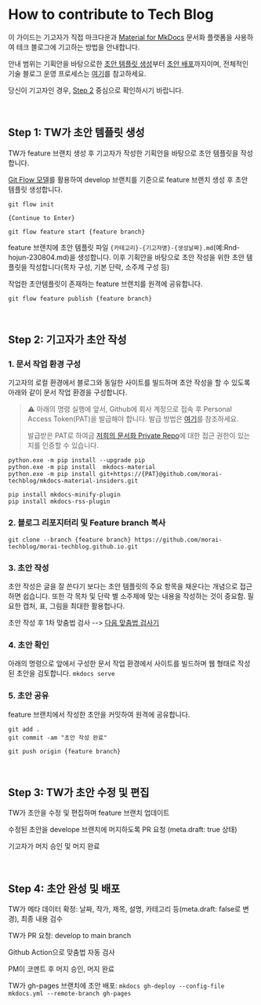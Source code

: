 # How to contribute to Tech Blog

이 가이드는 기고자가 직접 마크다운과 [Material for MkDocs](https://squidfunk.github.io/mkdocs-material/) 문서화 플랫폼을 사용하여 테크 블로그에 기고하는 방법을 안내합니다.

안내 범위는 기획안을 바탕으로한 [초안 템플릿 생성](#step-1-tw가-초안-템플릿-생성)부터 [초안 배포](#4-초안-확인)까지이며, 전체적인 기술 블로그 운영 프로세스는 [여기](https://docs.google.com/presentation/d/1Vj2fPxkv4lRkNK6vzrvJKexuQG6UPk0zQDtRaMcP8vs/edit#slide=id.g25a55c4c35b_0_14)를 참고하세요.

당신이 기고자인 경우, [Step 2](user-content-step-2-기고자가-초안-작성) 중심으로 확인하시기 바랍니다.

<br>

## Step 1: TW가 초안 템플릿 생성
TW가 feature 브랜치 생성 후 기고자가 작성한 기획안을 바탕으로 초안 템플릿을 작성합니다.

[Git Flow 모델](https://danielkummer.github.io/git-flow-cheatsheet/index.ko_KR.html)를 활용하여 develop 브랜치를 기준으로 feature 브랜치 생성 후 초안 템플릿 생성합니다.

```
git flow init

{Continue to Enter}

git flow feature start {feature branch}
```
feature 브랜치에 초안 템플릿 파일 `{카테고리}-{기고자명}-{생성날짜}.md`(예:Rnd-hojun-230804.md)을 생성합니다. 이후 기획안을 바탕으로 초안 작성을 위한 초안 템플릿을 작성합니다(목차 구성, 기본 단락, 소주제 구성 등)

작업한 초안템플릿이 존재하는 feature 브랜치를 원격에 공유합니다.

`git flow feature publish {feature branch}`

<br>

## Step 2: 기고자가 초안 작성 

### 1. 문서 작업 환경 구성
기고자의 로컬 환경에서 블로그와 동일한 사이트를 빌드하며 초안 작성을 할 수 있도록 아래와 같이 문서 작업 환경을 구성합니다.

> ⚠️ 아래의 명령 실행에 앞서, Github에 회사 계정으로 접속 후 Personal Access Token(PAT)을 발급해야 합니다.
> 발급 방법은 [여기](https://docs.github.com/ko/authentication/keeping-your-account-and-data-secure/managing-your-personal-access-tokens#creating-a-personal-access-token-classic)를 참조하세요.
> 
> 발급받은 PAT로 하여금 [저희의 문서화 Private Repo](https://github.com/morai-techblog/mkdocs-material-insiders)에 대한 접근 권한이 있는지를 인증할 수 있습니다.

```
python.exe -m pip install --upgrade pip
python.exe -m pip install  mkdocs-material
python.exe -m pip install git+https://{PAT}@github.com/morai-techblog/mkdocs-material-insiders.git

pip install mkdocs-minify-plugin
pip install mkdocs-rss-plugin
```

### 2. 블로그 리포지터리 및 Feature branch 복사 
`git clone --branch {feature branch} https://github.com/morai-techblog/morai-techblog.github.io.git`

### 3. 초안 작성
초안 작성은 글을 잘 쓴다기 보다는 초안 템플릿의 주요 항목을 채운다는 개념으로 접근하면 쉽습니다.
또한 각 목차 및 단락 별 소주제에 맞는 내용을 작성하는 것이 중요함. 필요한 캡처, 표, 그림을 최대한 활용헙나다.

초안 작성 후 1차 맞춤법 검사 --> [다음 맞춤법 검사기](https://alldic.daum.net/grammar_checker.do)

### 4. 초안 확인
아래의 명령으로 앞에서 구성한 문서 작업 환경에서 사이트를 빌드하며 웹 형태로 작성된 초안을 검토합니다.
`mkdocs serve`
  
### 5. 초안 공유 
feature 브랜치에서 작성한 초안을 커밋하여 원격에 공유합니다.
```
git add .
git commit -am "초안 작성 완료"

git push origin {feature branch}
```
<br>

## Step 3: TW가 초안 수정 및 편집
TW가 초안을 수정 및 편집하며 feature 브랜치 업데이트

수정된 초안을 develope 브랜치에 머지하도록 PR 요청 (meta.draft: true 상태)

기고자가 머지 승인 및 머지 완료

<br>

## Step 4: 초안 완성 및 배포
TW가 메타 데이터 확정: 날짜, 작가, 제목, 설명, 카테고리 등(meta.draft: false로 변경), 최종 내용 검수

TW가 PR 요청: develop to main branch

Github Action으로 맞춤법 자동 검사 

PM이 코멘트 후 머지 승인, 머지 완료

TW가 gh-pages 브랜치에 초안 배포:
`mkdocs gh-deploy --config-file mkdocs.yml --remote-branch gh-pages`






